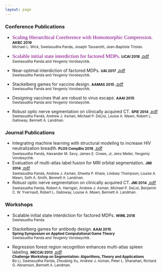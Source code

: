 ```yaml
---
layout: page
---
```


### Conference Publications

* <span style="color: purple; font-family: 'centurygothic'; font-size: 17px;">Scaling Hierarchical Coreference with Homomorphic Compression.</span> <small><b>AKBC 2019 </b></small> <br />
  <small>Michael L. Wick, Swetasudha Panda, Joseph Tassarotti, Jean-Baptiste Tristan.</small>
* <span style="color: purple; font-family: 'centurygothic'; font-size: 17px;">Scalable initial state interdiction for factored MDPs.</span> <small><b>IJCAI 2018</b></small> [.pdf](https://www.ijcai.org/proceedings/2018/0667.pdf)<br />
  <small>Swetasudha Panda and Yevgeniy Vorobeychik.</small>
* Near-optimal interdiction of factored MDPs. <small><b>UAI 2017</b></small> [.pdf](http://www.auai.org/uai2017/proceedings/papers/62.pdf)<br />
  <small>Swetasudha Panda and Yevgeniy Vorobeychik.</small>
  
* Stackelberg games for vaccine design. <small><b>AAMAS 2015</b></small> [.pdf](http://www.vorobeychik.com/2015/abdesign.pdf)<br />
  <small>Swetasudha Panda and Yevgeniy Vorobeychik.</small>

* Designing vaccines that are robust to virus escape. <small><b>AAAI 2015</b></small> <br />
<small> Swetasudha Panda and Yevgeniy Vorobeychik.</small>

* Robust optic nerve segmentation on clinically acquired CT. <small><b>SPIE 2014</b></small> [.pdf](https://www.ncbi.nlm.nih.gov/pmc/articles/PMC4013110/pdf/nihms550000.pdf)<br />
<small>  Swetasudha Panda, Andrew J. Asman, Michael P. DeLisi, Louise A. Mawn, Robert L. Galloway,
Bennett A. Landman.</small>

### Journal Publications

* Integrating machine learning with structural modeling to increase HIV neutralization breadth.<small><b> PLOS CompBio 2018</b></small> [.pdf](https://journals.plos.org/ploscompbiol/article/file?id=10.1371/journal.pcbi.1005999&type=printable)<br />
<small> Swetasudha Panda, Alexander M. Sevy, James E. Crowe, Jr, Jens Meiler, Yevgeniy Vorobeychik.</small>
* Evaluation of multi-atlas label fusion for MRI orbital segmentation. <small><b> JMI 2014</b></small> [.pdf](https://www.ncbi.nlm.nih.gov/pmc/articles/PMC4280790/pdf/JMI-001-024002.pdf)<br />
<small>Swetasudha Panda, Andrew J. Asman, Shweta P. Khare, Lindsey Thompson, Louise A. Mawn, Seth
A. Smith, Bennett A. Landman. </small>
* Robust optic nerve segmentation on clinically acquired CT.<small><b> JMI 2014</b></small> [.pdf](https://www.ncbi.nlm.nih.gov/pmc/articles/PMC4013110/pdf/nihms550000.pdf)<br />
<small>Swetasudha Panda, Robert A. Harrigan, Andrew J. Asman, Michael P. DeLisi, Benjamin C. W.
Yvernault, Robert L. Galloway, Louise A. Mawn, Bennett A. Landman.</small>

### Workshops
* Scalable initial state interdiction for factored MDPs. <small><b> WiML 2018</b></small> <br />
<small>Swetasudha Panda.</small>

* Stackelberg games for antibody design.<small><b> AAAI 2015 </b> </small> <br />
<small><b>Spring Symposium on Applied Computational Game Theory</b> </small> <br />
<small>Swetasudha Panda and Yevgeniy Vorobeychik.</small>

* Regression forest region recognition enhances multi-atlas spleen labeling.  <small><b>MICCAI 2013</b></small> [.pdf](http://citeseerx.ist.psu.edu/viewdoc/download?doi=10.1.1.701.232&rep=rep1&type=pdf)<br /> <small><b>Challenge Workshop on Segmentation: Algorithms, Theory and Applications</b> </small> <br />
<small>Bo Li, Swetasudha Panda, Zhoubing Xu, Andrew J. Asman, Peter L. Shanahan, Richard G. Abramson,
Bennett A. Landman.</small>
